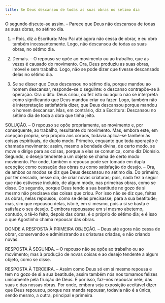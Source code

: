 ```yaml
---
title: Se Deus descansou de todas as suas obras no sétimo dia
---
```


O segundo discute–se assim. – Parece que Deus não descansou de todas as suas obras, no sétimo dia.  

1. – Pois, diz a Escritura: Meu Pai até agora não cessa de obrar, e eu obro também incessantemente. Logo, não descansou de todas as suas obras, no sétimo dia.  

2. Demais. – O repouso se opõe ao movimento ou ao trabalho, que às vezes é causado do movimento. Ora, Deus produziu as suas obras, imóvel e sem trabalho. Logo, não se pode dizer que tivesse descansado delas no sétimo dia.  

3. Se se disser que Deus descansou no sétimo dia, porque mandou ao homem descansar, responde–se o seguinte: o descanso contrapõe–se à operação. Ora o dito: Deus criou, ou fez isto ou aquilo não se interpreta como significando que Deus mandou criar ou fazer. Logo, também não é interpretação satisfatória dizer, que Deus descansou porque mandou o homem descansar.  Mas, em contrário, diz a Escritura: Descansou no sétimo dia de toda a obra que tinha jeito.  

SOLUÇÃO. – O repouso se opõe propriamente, ao movimento e, por consequente, ao trabalho, resultante do movimento. Mas, embora este, em acepção própria, seja próprio aos corpos, todavia aplica–se também às coisas espirituais, de duplo modo. Primeiro, enquanto que toda operação é chamada movimento; assim, mesmo a bondade divina, de certo modo, se move e dirige para as coisas, porque a elas se comunica, como diz Dionísio. Segundo, o desejo tendente a um objeto se chama de certo modo movimento. Por onde, também o repouso pode ser tomado em dupla acepção; como cessação das obras ou como satisfação do desejo. – Ora, de ambos os modos se diz que Deus descansou no sétimo dia. Do primeiro, por ter cessado, nesse dia, de criar novas criaturas; pois, nada fez a seguir que não estivesse incluído, de algum modo, nas primeiras obras, como se disse. Do segundo, porque Deus tendo a sua beatitude no gozo de si mesmo não precisava das coisas que criou. Por isso não se diz que, feitas as obras, nelas repousou, como se delas precisasse, para a sua beatitude; mas, sim que repousou delas, isto é, em si mesmo, pois a si se basta e satisfaz o seu desejo. E embora repousasse em si mesmo abeterno, contudo, o tê–lo feito, depois das obras, é o próprio do sétimo dia; e é isso a que Agostinho chama repousar das obras.  

DONDE A RESPOSTA À PRIMEIRA OBJEÇÃO. – Deus até agora não cessa de obrar, conservando e administrando as criaturas criadas, e não criando novas.  

RESPOSTA À SEGUNDA. – O repouso não se opõe ao trabalho ou ao movimento; mas à produção de novas coisas e ao desejo tendente a algum objeto, como se disse.  

RESPOSTA À TERCEIRA. – Assim como Deus só em si mesmo repousa e tem no gozo de si a sua beatitude, assim também nós nos tomamos felizes unicamente pela fruição de Deus. E por isso, faz–nos repousar nele, das suas e das nossas obras. Por onde, embora seja exposição aceitável dizer que Deus repousou, porque nos manda repousar, todavia não é a única, sendo mesmo, a outra, principal e primeira.